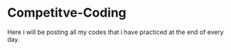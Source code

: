 # Competitve-Coding
Here i will be posting all my codes that i have practiced at the end of every day.

